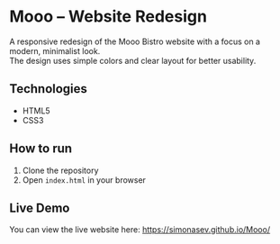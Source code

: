 # Mooo – Website Redesign

A responsive redesign of the Mooo Bistro website with a focus on a modern, minimalist look.  
The design uses simple colors and clear layout for better usability.

## Technologies
- HTML5
- CSS3

## How to run
1. Clone the repository
2. Open `index.html` in your browser

## Live Demo
You can view the live website here: https://simonasev.github.io/Mooo/

